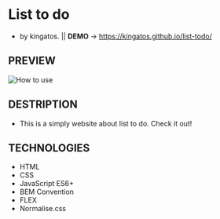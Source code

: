 # List to do                                              
- by kingatos. || **DEMO**  -> https://kingatos.github.io/list-todo/
## PREVIEW
![How to use](https://i.ibb.co/wdh15KK/listTodo.gif)
## DESTRIPTION
- This is a simply website about list to do. Check it out!
## TECHNOLOGIES
- HTML
- CSS
- JavaScript ES6+
- BEM Convention
- FLEX
- Normalise.css
